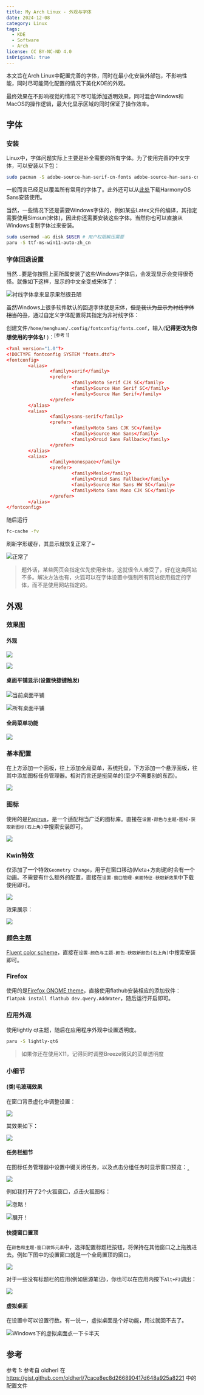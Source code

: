```yaml
---
title: My Arch Linux - 外观与字体
date: 2024-12-08
category: Linux
tags:
  - KDE
  - Software
  - Arch
license: CC BY-NC-ND 4.0
isOriginal: true
---
```


本文旨在Arch Linux中配置完善的字体，同时在最小化安装外部包，不影响性能，同时尽可能简化配置的情况下美化KDE的外观。

最终效果在不影响视觉的情况下尽可能添加透明效果，同时混合Windows和MacOS的操作逻辑，最大化显示区域的同时保证了操作效率。

<!-- more -->

## 字体

### 安装

Linux中，字体问题实际上主要是补全需要的所有字体。为了使用完善的中文字体，可以安装以下包：

```bash
sudo pacman -S adobe-source-han-serif-cn-fonts adobe-source-han-sans-cn-fonts adobe-source-code-pro-fonts noto-fonts-cjk
```

一般而言已经足以覆盖所有常用的字体了。此外还可以从[此处](https://developer.huawei.com/consumer/en/doc/design-guides-V1/font-0000001157868583-V1)下载HarmonyOS Sans安装使用。

当然，一些情况下还是需要Windows字体的，例如某些Latex文件的编译，其指定需要使用Simsun(宋体)，因此你还需要安装这些字体。当然你也可以直接从Windows复制字体过来安装。

```bash
sudo usermod -aG disk $USER # 用户权限解压需要
paru -S ttf-ms-win11-auto-zh_cn
```

### 字体回退设置

当然...要是你按照上面所属安装了这些Windows字体后，会发现显示会变得很奇怪。就像如下这样，显示的中文全变成宋体了：

![衬线字体拿来显示果然很丑陋](https://minio.menghuan1918.com:443/markdown/2024/12/08/network-asset-屏幕截图_20241205_191036-20241207235022-fvhvmsa_repeat_1733631260364__839464-20241208121506-6wz0qy3_repeat_1733631383295__855351.webp)

虽然Windows上很多软件默认的回退字体就是宋体，~~但是我认为显示为衬线字体相当的丑~~，通过自定义字体配置将其指定为非衬线字体：

创建文件`/home/menghuan/.config/fontconfig/fonts.conf`，输入(**记得更改为你想使用的字体名!** )：<sup>[参考 1]</sup>

```conf
<?xml version="1.0"?>
<!DOCTYPE fontconfig SYSTEM "fonts.dtd">
<fontconfig>
        <alias>
                <family>serif</family>
                <prefer>
                        <family>Noto Serif CJK SC</family>
                        <family>Source Han Serif SC</family>
                        <family>Source Han Serif</family>
                </prefer>
        </alias>
        <alias>
                <family>sans-serif</family>
                <prefer>
                        <family>Noto Sans CJK SC</family>
                        <family>Source Han Sans</family>
                        <family>Droid Sans Fallback</family>
                </prefer>
        </alias>
        <alias>
                <family>monospace</family>
                <prefer>
                        <family>Meslo</family>
                        <family>Droid Sans Fallback</family>
                        <family>Source Han Sans HW SC</family>
                        <family>Noto Sans Mono CJK SC</family>
                </prefer>
        </alias>
</fontconfig>
```

随后运行

```bash
fc-cache -fv
```

刷新字形缓存，其显示就恢复正常了~

![正常了](https://minio.menghuan1918.com:443/markdown/2024/12/08/network-asset-屏幕截图_20241205_191710-20241207235836-r098mdt_repeat_1733631254241__500451-20241208121506-fx9b5ud_repeat_1733631389233__584718.webp)

> 题外话，某些网页会指定优先使用宋体，这就很令人难受了，好在这类网站不多。解决方法也有，火狐可以在字体设置中强制所有网站使用指定的字体，而不是使用网站指定的。

## 外观

### 效果图

#### 外观

![](https://minio.menghuan1918.com:443/markdown/2024/12/08/network-asset-屏幕截图_20241207_214558-20241207230903-v40nvkm_repeat_1733631266552__037675-20241208121506-6pd0usa_repeat_1733631394893__962703.webp)

![](https://minio.menghuan1918.com:443/markdown/2024/12/08/network-asset-屏幕截图_20241207_214729-20241207230915-hwm4iuv_repeat_1733631269036__340634-20241208121506-dt8ghzf_repeat_1733631400450__128944.webp)

#### 桌面平铺显示(设置快捷键触发)

![当前桌面平铺](https://minio.menghuan1918.com:443/markdown/2024/12/08/image-20241207231438-qccth8x_repeat_1733631404523__949139.webp)

![所有桌面平铺](https://minio.menghuan1918.com:443/markdown/2024/12/08/image-20241207231434-973cubu_repeat_1733631408697__311008.webp)

#### 全局菜单功能

![](https://minio.menghuan1918.com:443/markdown/2024/12/08/image-20241207231646-jljdz2c_repeat_1733631412246__029312.webp)

### 基本配置

在上方添加一个面板，往上添加全局菜单，系统托盘，下方添加一个悬浮面板，往其中添加图标任务管理器。相对而言还是挺简单的(至少不需要别的东西)。

![](https://minio.menghuan1918.com:443/markdown/2024/12/08/image-20241208113139-1trddq1_repeat_1733631416830__366156.webp)

### 图标

使用的是[Papirus](https://store.kde.org/p/1166289)，是一个适配相当广泛的图标库。直接在`设置-颜色与主题-图标-获取新图标(右上角)`中搜索安装即可。

![](https://minio.menghuan1918.com:443/markdown/2024/12/08/image-20241207225414-q587xtl_repeat_1733631419801__562289.webp)

### Kwin特效

仅添加了一个特效`Geometry Change`，用于在窗口移动(Meta+方向键)时会有一个动画。不需要有什么额外的配置，直接在`设置-窗口管理-桌面特征-获取新效果`中下载使用即可。

![](https://minio.menghuan1918.com:443/markdown/2024/12/08/network-asset-image-20241207225248-m3r8ueq_repeat_1733631165107__433077-20241208121507-mv9zap0_repeat_1733631433516__704655.webp)

效果展示：

![](https://minio.menghuan1918.com:443/markdown/2024/12/08/output_repeat_1733648461102__254312.gif)

### 颜色主题

[Fluent color scheme](https://store.kde.org/p/1499840)，直接在`设置-颜色与主题-颜色-获取新颜色(右上角)`中搜索安装即可。

### Firefox

使用的是[Firefox GNOME theme](https://github.com/rafaelmardojai/firefox-gnome-theme)，直接使用flathub安装相应的添加软件：`flatpak install flathub dev.qwery.AddWater`，随后运行开启即可。

### 应用外观

使用lightly qt主题，随后在应用程序外观中设置透明度。

```bash
paru -S lightly-qt6
```

> 如果你还在使用X11，记得同时调整Breeze微风的菜单透明度

### 小细节

#### (类)毛玻璃效果

在窗口背景虚化中调整设置：

![](https://minio.menghuan1918.com:443/markdown/2024/12/08/image-20241208120105-0jgs5g6_repeat_1733631444506__986034.webp)

其效果如下：

![](https://minio.menghuan1918.com:443/markdown/2024/12/08/image-20241208120155-0eaz8u6_repeat_1733631447808__416493.webp)

#### 任务栏细节

在图标任务管理器中设置中键关闭任务，以及点击分组任务时显示窗口预览：‸

![](https://minio.menghuan1918.com:443/markdown/2024/12/08/image-20241208115247-p2n0z1w_repeat_1733631450829__460944.webp)

例如我打开了2个火狐窗口，点击火狐图标：

![忽略！](https://minio.menghuan1918.com:443/markdown/2024/12/08/image-20241208115420-q87pch9_repeat_1733631453713__406431.webp)

![展开！](https://minio.menghuan1918.com:443/markdown/2024/12/08/image-20241208115403-rv6i7fb_repeat_1733631457477__979325.webp)

#### 快捷窗口置顶

在`颜色和主题-窗口装饰元素`中，选择配置标题栏按钮，将保持在其他窗口之上拖拽进去。例如下图中的设置窗口就是一个全局置顶的窗口。

![](https://minio.menghuan1918.com:443/markdown/2024/12/08/image-20241208120412-86ppykb_repeat_1733631461075__269343.webp)

对于一些没有标题栏的应用(例如思源笔记)，你也可以在应用内按下`Alt+F3`调出：

![](https://minio.menghuan1918.com:443/markdown/2024/12/08/image-20241208120630-e7r2nht_repeat_1733631463594__111368.webp)

#### 虚拟桌面

在设置中可以设置行数。有一说一，虚拟桌面是个好功能，用过就回不去了。

![Windows下的虚拟桌面点一下卡半天](https://minio.menghuan1918.com:443/markdown/2024/12/08/network-asset-image-20241208120749-muilz8h_repeat_1733631142888__242875-20241208121509-t9f54pg_repeat_1733631479529__582026.webp)

## 参考

参考 1: 参考自 oldherl 在 https://gist.github.com/oldherl/7cace8ec8d266890417d648a925a8221 中的配置文件